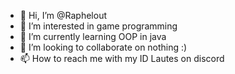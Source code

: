 - 👋 Hi, I’m @Raphelout
- 👀 I’m interested in game programming
- 🌱 I’m currently learning OOP in java
- 💞️ I’m looking to collaborate on nothing :)
- 📫 How to reach me with my ID Lautes on discord

